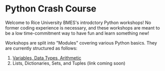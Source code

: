 # Python Crash Course
Welcome to Rice University BMES's introdctory Python workshops! No former coding experience is necessary, and these workshops are meant to be a low time-commitment way to have fun and learn something new!

Workshops are split into "Modules" covering various Python basics. They are currently structured as follows:

<ol>
<li><a href="https://github.com/carriganh/crashcourse/blob/dev/workshop1.py">Variables, Data Types, Arithmetic</a></li>
<li>Lists, Dictionaries, Sets, and Tuples (link coming soon)</li>
</ol>
